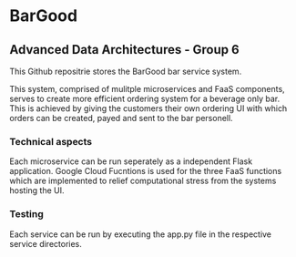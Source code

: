 # BarGood
## Advanced Data Architectures - Group 6

This Github repositrie stores the BarGood bar service system. 

This system, comprised of mulitple microservices and FaaS components, serves to create more efficient ordering system for a beverage only bar. This is achieved by giving the customers their own ordering UI with which orders can be created, payed and sent to the bar personell. 

### Technical aspects
Each microservice can be run seperately as a independent Flask application. 
Google Cloud Fucntions is used for the three FaaS functions which are implemented to relief computational stress from the systems hosting the UI.

### Testing
Each service can be run by executing the app.py file in the respective service directories.
